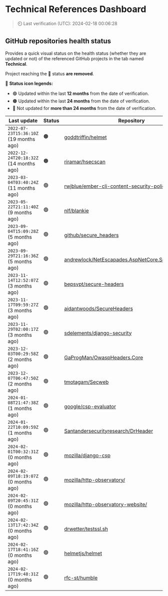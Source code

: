 
# Technical References Dashboard

> :timer_clock: Last verification (UTC): 2024-02-18 00:06:28

## GitHub repositories health status

Provides a quick visual status on the health status (whether they are updated or not) of the referenced GitHub projects in the tab named **Technical**.

Project reaching the :red_circle: status **are removed**.

:speech_balloon: **Status icon legends:**

* :green_circle: Updated within the last **12 months** from the date of verification.
* :orange_circle: Updated within the last **24 months** from the date of verification.
* :red_circle: Not updated for **more than 24 months** from the date of verification.

| Last update | Status | Repository |
| --- | --- | --- |
| `2022-07-23T15:36:10Z` (19 months ago) | :orange_circle: | [goddtriffin/helmet](https://github.com/goddtriffin/helmet) |
| `2022-12-24T20:18:32Z` (14 months ago) | :orange_circle: | [riramar/hsecscan](https://github.com/riramar/hsecscan) |
| `2023-03-04T03:40:24Z` (11 months ago) | :green_circle: | [rwjblue/ember-cli-content-security-policy/](https://github.com/rwjblue/ember-cli-content-security-policy/) |
| `2023-05-22T21:11:40Z` (9 months ago) | :green_circle: | [nlf/blankie](https://github.com/nlf/blankie) |
| `2023-09-04T15:09:28Z` (5 months ago) | :green_circle: | [github/secure_headers](https://github.com/github/secure_headers) |
| `2023-09-29T21:16:36Z` (5 months ago) | :green_circle: | [andrewlock/NetEscapades.AspNetCore.SecurityHeaders](https://github.com/andrewlock/NetEscapades.AspNetCore.SecurityHeaders) |
| `2023-11-14T12:52:07Z` (3 months ago) | :green_circle: | [bepsvpt/secure-headers](https://github.com/bepsvpt/secure-headers) |
| `2023-11-17T09:59:27Z` (3 months ago) | :green_circle: | [aidantwoods/SecureHeaders](https://github.com/aidantwoods/SecureHeaders) |
| `2023-11-29T02:00:17Z` (3 months ago) | :green_circle: | [sdelements/django-security](https://github.com/sdelements/django-security) |
| `2023-12-03T00:29:58Z` (2 months ago) | :green_circle: | [GaProgMan/OwaspHeaders.Core](https://github.com/GaProgMan/OwaspHeaders.Core) |
| `2023-12-07T06:47:50Z` (2 months ago) | :green_circle: | [tmotagam/Secweb](https://github.com/tmotagam/Secweb) |
| `2024-01-08T21:47:38Z` (1 months ago) | :green_circle: | [google/csp-evaluator](https://github.com/google/csp-evaluator) |
| `2024-01-22T10:09:59Z` (1 months ago) | :green_circle: | [Santandersecurityresearch/DrHeader](https://github.com/Santandersecurityresearch/DrHeader) |
| `2024-02-01T00:32:31Z` (0 months ago) | :green_circle: | [mozilla/django-csp](https://github.com/mozilla/django-csp) |
| `2024-02-09T18:19:07Z` (0 months ago) | :green_circle: | [mozilla/http-observatory/](https://github.com/mozilla/http-observatory/) |
| `2024-02-09T20:45:31Z` (0 months ago) | :green_circle: | [mozilla/http-observatory-website/](https://github.com/mozilla/http-observatory-website/) |
| `2024-02-13T17:42:34Z` (0 months ago) | :green_circle: | [drwetter/testssl.sh](https://github.com/drwetter/testssl.sh) |
| `2024-02-17T18:41:16Z` (0 months ago) | :green_circle: | [helmetjs/helmet](https://github.com/helmetjs/helmet) |
| `2024-02-17T19:48:31Z` (0 months ago) | :green_circle: | [rfc-st/humble](https://github.com/rfc-st/humble) |

